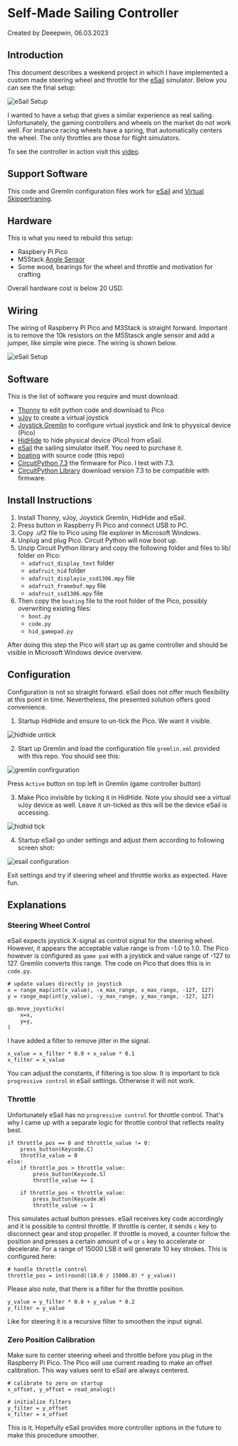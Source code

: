 # Self-Made Sailing Controller

Created by Deeepwin, 06.03.2023

## Introduction

This document describes a weekend project in which I have implemented a custom made steering wheel and throttle for the [eSail](https://www.esailyachtsimulator.com/) simulator. Below you can see the final setup:

![eSail Setup](boating/pics/setup.png)

I wanted to have a setup that gives a similar experience as real sailing. Unfortunately, the gaming controllers and wheels on the market do not work well. For instance racing wheels have a spring, that automatically centers the wheel. The only throttles are those for flight simulators.

To see the controller in action visit this [video](https://youtu.be/DC0lWL9rUmc).

## Support Software

This code and Gremlin configuration files work for [eSail](https://www.esailyachtsimulator.com/) and [Virtual Skippertraning](https://www.blue-2.at/virtual-skippertrainer/).

## Hardware

This is what you need to rebuild this setup:

- Raspbery Pi Pico
- M5Stack [Angle Sensor](https://docs.m5stack.com/en/unit/angle)
- Some wood, bearings for the wheel and throttle and motivation for crafting

Overall hardware cost is below 20 USD.

## Wiring

The wiring of Raspberry Pi Pico and M3Stack is straight forward. Important is to remove the 10k resistors on the M5Stasck angle sensor and add a jumper, like simple wire piece. The wiring is shown below.

![eSail Setup](boating/pics/wiring.png)
## Software

This is the list of software you require and must download:

- [Thonny](https://thonny.org/) to edit python code and download to Pico
- [vJoy](https://sourceforge.net/projects/vjoystick/) to create a virtual joystick
- [Joystick Gremlin](https://github.com/WhiteMagic/JoystickGremlin) to configure virtual joystick and link to phyysical device (Pico)
- [HidHide](https://github.com/ViGEm/HidHide) to hide physical device (Pico) from eSail.
- [eSail](https://store.steampowered.com/app/794860/ESAIL_SEGELSIMULATOR/) the sailing simulator itself. You need to purchase it.
- [boating](https://github.com/deeepwin/home-gaming/tree/main/boating) with source code (this repo)
- [CircuitPython 7.3](https://adafruit-circuit-python.s3.amazonaws.com/bin/raspberry_pi_pico/en_US/adafruit-circuitpython-raspberry_pi_pico-en_US-7.3.2.uf2) the firmware for Pico. I test with 7.3.
- [CircuitPython Library](https://circuitpython.org/libraries) download version 7.3 to be compatible with firmware.


## Install Instructions

1. Install Thonny, vJoy, Joystick Gremlin, HidHide and eSail.
2. Press button in Raspberry Pi Pico and connect USB to PC.
3. Copy .uf2 file to Pico using file explorer in Microsoft Windows.
4. Unplug and plug Pico. Circuit Python will now boot up.
5. Unzip Circuit Python library and copy the following folder and files to lib/ folder on Pico:
   - `adafruit_display_text` folder
   - `adafruit_hid` folder
   - `adafruit_displayio_ssd1306.mpy` file
   - `adafruit_framebuf.mpy` file
   - `adafruit_ssd1306.mpy` file 
6. Then copy the `boating` file to the root folder of the Pico, possibly overwriting existing files:
   - `boot.py`
   - `code.py`
   - `hid_gamepad.py`

After doing this step the Pico will start up as game controller and should be visible in Microsoft Windows device overview.

## Configuration

Configuration is not so straight forward. eSail does not offer much flexibility at this point in time. Nevertheless, the presented solution offers good convenience.

1. Startup HidHide and ensure to un-tick the Pico. We want it visible.

![hidhide untick](boating/pics/hidhid_0.png)

2. Start up Gremlin and load the configuration file `gremlin.xml` provided with this repo. You should see this:

![gremlin confirguration](boating/pics/gremlin_0.png)
 
Press `Active` button on top left in Gremlin (game controller button)

3. Make Pico invisible by ticking it in HidHide. Note you should see a virtual vJoy device as well. Leave it un-ticked as this will be the device eSail is accessing.

![hidhid tick](boating/pics/hidhid_2.png)

4. Startup eSail go under settings and adjust them according to following screen shot:

![esail configuration](boating/pics/esail.png)

Exit settings and try if steering wheel and throttle works as expected. Have fun.

## Explanations

### Steering Wheel Control

eSail expects joystick X-signal as control signal for the steering wheel. However, it appears the acceptable value range is from -1.0 to 1.0. The Pico however is configured as `game pad` with a joystick and value range of -127 to 127. Gremlin converts this range. The code on Pico that does this is in `code.py`.

```
# update values directly in joystick
x = range_map(int(x_value), -x_max_range, x_max_range, -127, 127)
y = range_map(int(y_value), -y_max_range, y_max_range, -127, 127)
    
gp.move_joysticks(
    x=x,
    y=y,
)
```

I have added a filter to remove jitter in the signal.

```
x_value = x_filter * 0.9 + x_value * 0.1
x_filter = x_value
```
You can adjust the constants, if filtering is too slow. It is important to tick `progressive control` in eSail settings. Otherwise it will not work.

### Throttle

Unfortunately eSail has no `progressive control` for throttle control. That's why I came up with a separate logic for throttle control that reflects reality best.

```
if throttle_pos == 0 and throttle_value != 0:
    press_button(Keycode.C)
    throttle_value = 0
else:
    if throttle_pos > throttle_value:
        press_button(Keycode.S)
        throttle_value += 1
        
    if throttle_pos < throttle_value:
        press_button(Keycode.W)
        throttle_value -= 1
```

This simulates actual button presses. eSail receives key code accordingly and it is possible to control throttle. If throttle is center, it sends `c` key to disconnect gear and stop propeller. If throttle is moved, a counter follow the position and presses a certain amount of `w` or `s` key to accelerate or decelerate. For a range of 15000 LSB it will generate 10 key strokes. This is configured here:

```
# handle throttle control
throttle_pos = int(round((10.0 / 15000.0) * y_value))
```

Please also note, that there is a filter for the throttle position.

```
y_value = y_filter * 0.8 + y_value * 0.2
y_filter = y_value
```

Like for steering it is a recursive filter to smoothen the input signal.

### Zero Position Calibration

Make sure to center steering wheel and throttle before you plug in the Raspberry Pi Pico. The Pico will use current reading to make an offset calibration. This way values sent to eSail are always centered.

```
# calibrate to zero on startup
x_offset, y_offset = read_analog()

# initialize filters
y_filter = y_offset
x_filter = x_offset
```

This is it. Hopefully eSail provides more controller options in the future to make this procedure smoother.


